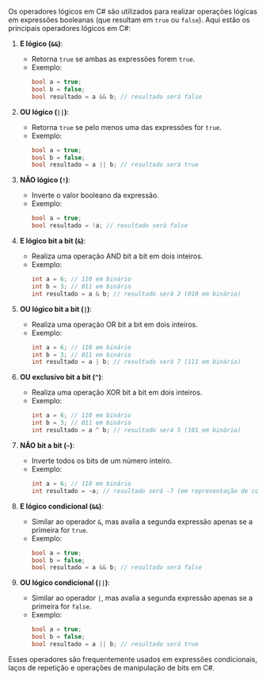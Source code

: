 Os operadores lógicos em C# são utilizados para realizar operações lógicas em expressões booleanas (que resultam em `true` ou `false`). Aqui estão os principais operadores lógicos em C#:

1. **E lógico (`&&`)**:
   - Retorna `true` se ambas as expressões forem `true`.
   - Exemplo:
     ```csharp
     bool a = true;
     bool b = false;
     bool resultado = a && b; // resultado será false
     ```

2. **OU lógico (`||`)**:
   - Retorna `true` se pelo menos uma das expressões for `true`.
   - Exemplo:
     ```csharp
     bool a = true;
     bool b = false;
     bool resultado = a || b; // resultado será true
     ```

3. **NÃO lógico (`!`)**:
   - Inverte o valor booleano da expressão.
   - Exemplo:
     ```csharp
     bool a = true;
     bool resultado = !a; // resultado será false
     ```

4. **E lógico bit a bit (`&`)**:
   - Realiza uma operação AND bit a bit em dois inteiros.
   - Exemplo:
     ```csharp
     int a = 6; // 110 em binário
     int b = 3; // 011 em binário
     int resultado = a & b; // resultado será 2 (010 em binário)
     ```

5. **OU lógico bit a bit (`|`)**:
   - Realiza uma operação OR bit a bit em dois inteiros.
   - Exemplo:
     ```csharp
     int a = 6; // 110 em binário
     int b = 3; // 011 em binário
     int resultado = a | b; // resultado será 7 (111 em binário)
     ```

6. **OU exclusivo bit a bit (`^`)**:
   - Realiza uma operação XOR bit a bit em dois inteiros.
   - Exemplo:
     ```csharp
     int a = 6; // 110 em binário
     int b = 3; // 011 em binário
     int resultado = a ^ b; // resultado será 5 (101 em binário)
     ```

7. **NÃO bit a bit (`~`)**:
   - Inverte todos os bits de um número inteiro.
   - Exemplo:
     ```csharp
     int a = 6; // 110 em binário
     int resultado = ~a; // resultado será -7 (em representação de complemento de dois)
     ```

8. **E lógico condicional (`&&`)**:
   - Similar ao operador `&`, mas avalia a segunda expressão apenas se a primeira for `true`.
   - Exemplo:
     ```csharp
     bool a = true;
     bool b = false;
     bool resultado = a && b; // resultado será false
     ```

9. **OU lógico condicional (`||`)**:
   - Similar ao operador `|`, mas avalia a segunda expressão apenas se a primeira for `false`.
   - Exemplo:
     ```csharp
     bool a = true;
     bool b = false;
     bool resultado = a || b; // resultado será true
     ```

Esses operadores são frequentemente usados em expressões condicionais, laços de repetição e operações de manipulação de bits em C#.